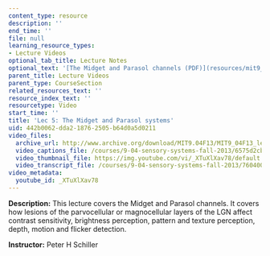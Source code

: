 ```yaml
---
content_type: resource
description: ''
end_time: ''
file: null
learning_resource_types:
- Lecture Videos
optional_tab_title: Lecture Notes
optional_text: '[The Midget and Parasol channels (PDF)](resources/mit9_04f13_vis5)'
parent_title: Lecture Videos
parent_type: CourseSection
related_resources_text: ''
resource_index_text: ''
resourcetype: Video
start_time: ''
title: 'Lec 5: The Midget and Parasol systems'
uid: 442b0062-dda2-1876-2505-b64d0a5d0211
video_files:
  archive_url: http://www.archive.org/download/MIT9.04F13/MIT9_04F13_lec05_300k.mp4
  video_captions_file: /courses/9-04-sensory-systems-fall-2013/6575d2cbd15456dcb3ad638af0052f36_XTuXlXav78.vtt
  video_thumbnail_file: https://img.youtube.com/vi/_XTuXlXav78/default.jpg
  video_transcript_file: /courses/9-04-sensory-systems-fall-2013/760400ce18b338e8f8c252e4e1b92ad2_XTuXlXav78.pdf
video_metadata:
  youtube_id: _XTuXlXav78
---
```


**Description:** This lecture covers the Midget and Parasol channels. It covers how lesions of the parvocellular or magnocellular layers of the LGN affect contrast sensitivity, brightness perception, pattern and texture perception, depth, motion and flicker detection.

**Instructor:** Peter H Schiller